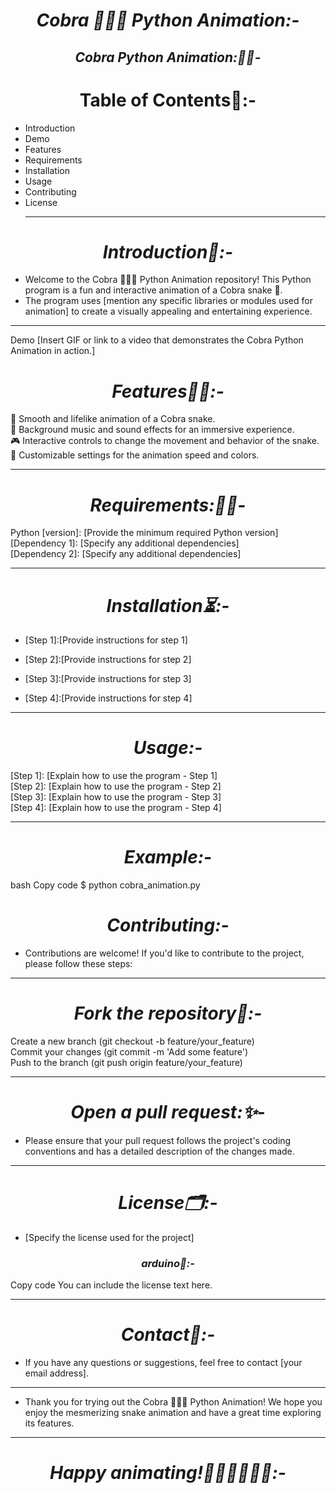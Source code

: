 <h1 align="center"><i>Cobra 🐍🐍🐍 Python Animation:-</i></h1>
<h2 align="center"><i>Cobra Python Animation:🐍🐍-</i></h2>

<h1 align="Center">Table of Contents📑:-</h1>

- Introduction
- Demo
- Features
- Requirements
- Installation
- Usage
- Contributing
- License
  <hr>
  
<h1 align="center"><i>Introduction🐍:-</i></h1>

- Welcome to the Cobra 🐍🐍🐍 Python Animation repository! This Python program is a fun and interactive animation of a Cobra snake 🐍.
-  The program uses [mention any specific libraries or modules used for animation] to create a visually appealing and entertaining experience.
<hr>
Demo
[Insert GIF or link to a video that demonstrates the Cobra Python Animation in action.]

<h1 align="center"><i>Features📜🔏:-</i></h1>
🐍 Smooth and lifelike animation of a Cobra snake.<br>
🎵 Background music and sound effects for an immersive experience.<br>
🎮 Interactive controls to change the movement and behavior of the snake.<br>
🌟 Customizable settings for the animation speed and colors.<br>
<hr>
<h1 align="center"><i>Requirements:🙋‍♂️-</i></h1>
Python [version]: [Provide the minimum required Python version]<br>
[Dependency 1]: [Specify any additional dependencies]<br>
[Dependency 2]: [Specify any additional dependencies]

<hr>
<h1 align="center"><i>Installation⏳:-</i></h1>

- [Step 1]:[Provide instructions for step 1]

- [Step 2]:[Provide instructions for step 2]
- [Step 3]:[Provide instructions for step 3]
- [Step 4]:[Provide instructions for step 4]
<hr>
<h1 align="center"><i>Usage:-</i></h1>
[Step 1]: [Explain how to use the program - Step 1]<br>
[Step 2]: [Explain how to use the program - Step 2]<br>
[Step 3]: [Explain how to use the program - Step 3]<br>
[Step 4]: [Explain how to use the program - Step 4]
<hr>
<h1 align="center"><i>Example:-</i></h1>

bash
Copy code
$ python cobra_animation.py
<h1 align="center"><i>Contributing:-</i></h1>

- Contributions are welcome! If you'd like to contribute to the project, please follow these steps:
<hr>
<h1 align="center"><i>Fork the repository🍴:-</i></h1>
Create a new branch (git checkout -b feature/your_feature)<br>
Commit your changes (git commit -m 'Add some feature')<br>
Push to the branch (git push origin feature/your_feature)
<hr>
<h1 align="center"><i>Open a pull request:✨-</i></h1>

- Please ensure that your pull request follows the project's coding conventions and has a detailed description of the changes made.
<hr>
<h1 align="center"><i>License🗂️:-</i></h1>

- [Specify the license used for the project]

<h3 align="center"><i>arduino💫:-</i></h3>

Copy code
You can include the license text here.
<hr>
<h1 align="center"><i>Contact🛂:-</i></h1>

- If you have any questions or suggestions, feel free to contact [your email address].
<hr>

- Thank you for trying out the Cobra 🐍🐍🐍 Python Animation! We hope you enjoy the mesmerizing snake animation and have a great time exploring its features.
<hr>
 <h1 align="center"><i>Happy animating!🙋‍♂️🙋‍♂️🙋‍♂️:-</i></h1>





